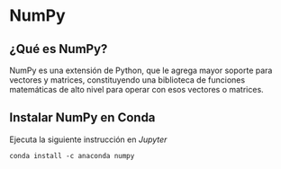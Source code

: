 # NumPy

## ¿Qué es NumPy?

NumPy es una extensión de Python, que le agrega mayor soporte para vectores y matrices, constituyendo una biblioteca de funciones matemáticas de alto nivel para operar con esos vectores o matrices.

## Instalar NumPy en Conda

Ejecuta la siguiente instrucción en _Jupyter_

```text
conda install -c anaconda numpy
```

